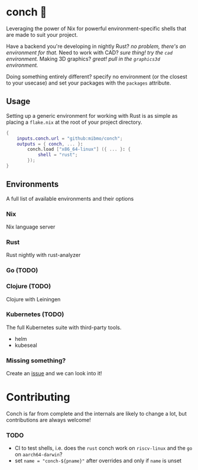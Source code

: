 [issues]: https://github.com/mibmo/conch/issues
[issues-new]: https://github.com/mibmo/conch/issues/new

# conch 🐚
Leveraging the power of Nix for powerful environment-specific shells
that are made to suit your project.

Have a backend you're developing in nightly Rust? _no problem, there's an environment for that._
Need to work with CAD? _sure thing! try the `cad` environment._
Making 3D graphics? _great! pull in the `graphics3d` environment._

Doing something entirely different?
specify no environment (or the closest to your usecase) and set your packages with the `packages` attribute.

## Usage
Setting up a generic environment for working with Rust is as simple as 
placing a `flake.nix` at the root of your project directory.
```nix
{
    inputs.conch.url = "github:mibmo/conch";
    outputs = { conch, ... }:
        conch.load ["x86_64-linux"] ({ ... }: {
            shell = "rust";
        });
}
```

## Environments
A full list of available environments and their options

### Nix
Nix language server

### Rust
Rust nightly with rust-analyzer

### Go (TODO)

### Clojure (TODO)
Clojure with Leiningen

### Kubernetes (TODO)
The full Kubernetes suite with third-party tools.
- helm
- kubeseal

### Missing something?
Create an [issue][issues-new] and we can look into it!

# Contributing
Conch is far from complete and the internals are likely to change a lot, but contributions are always welcome!

### TODO
- CI to test shells, i.e. does the `rust` conch work on `riscv-linux` and the `go` on `aarch64-darwin`?
- set `name = "conch-${pname}"` after overrides and only if `name` is unset
